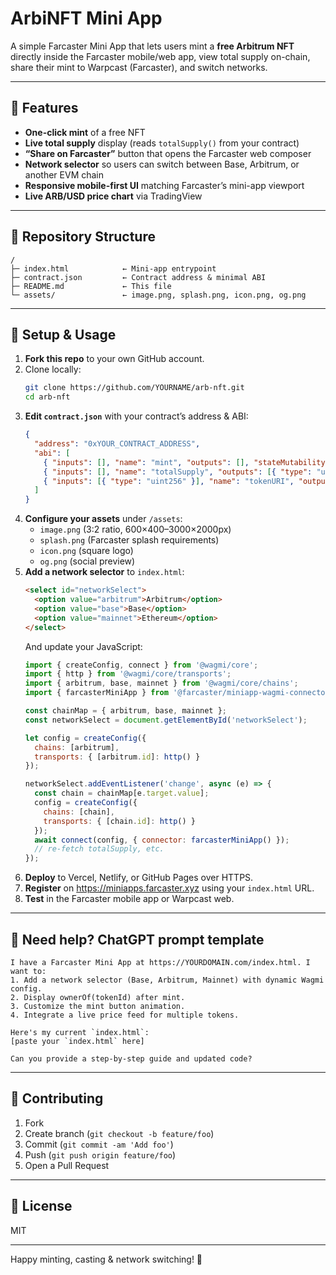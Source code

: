 # ArbiNFT Mini App

A simple Farcaster Mini App that lets users mint a **free Arbitrum NFT** directly inside the Farcaster mobile/web app, view total supply on-chain, share their mint to Warpcast (Farcaster), and switch networks.

---

## 🚀 Features

- **One-click mint** of a free NFT  
- **Live total supply** display (reads `totalSupply()` from your contract)  
- **“Share on Farcaster”** button that opens the Farcaster web composer  
- **Network selector** so users can switch between Base, Arbitrum, or another EVM chain  
- **Responsive mobile-first UI** matching Farcaster’s mini-app viewport  
- **Live ARB/USD price chart** via TradingView  

---

## 📁 Repository Structure

```
/
├─ index.html            ← Mini-app entrypoint  
├─ contract.json         ← Contract address & minimal ABI  
├─ README.md             ← This file  
└─ assets/               ← image.png, splash.png, icon.png, og.png  
```

---

## 🔧 Setup & Usage

1. **Fork this repo** to your own GitHub account.  
2. Clone locally:
   ```bash
   git clone https://github.com/YOURNAME/arb-nft.git
   cd arb-nft
   ```
3. **Edit `contract.json`** with your contract’s address & ABI:
   ```json
   {
     "address": "0xYOUR_CONTRACT_ADDRESS",
     "abi": [
       { "inputs": [], "name": "mint", "outputs": [], "stateMutability": "nonpayable", "type": "function" },
       { "inputs": [], "name": "totalSupply", "outputs": [{ "type": "uint256" }], "stateMutability": "view", "type": "function" },
       { "inputs": [{ "type": "uint256" }], "name": "tokenURI", "outputs": [{ "type": "string" }], "stateMutability": "view", "type": "function" }
     ]
   }
   ```
4. **Configure your assets** under `/assets`:
   - `image.png` (3:2 ratio, 600×400–3000×2000px)  
   - `splash.png` (Farcaster splash requirements)  
   - `icon.png` (square logo)  
   - `og.png` (social preview)  
5. **Add a network selector** to `index.html`:
   ```html
   <select id="networkSelect">
     <option value="arbitrum">Arbitrum</option>
     <option value="base">Base</option>
     <option value="mainnet">Ethereum</option>
   </select>
   ```
   And update your JavaScript:
   ```js
   import { createConfig, connect } from '@wagmi/core';
   import { http } from '@wagmi/core/transports';
   import { arbitrum, base, mainnet } from '@wagmi/core/chains';
   import { farcasterMiniApp } from '@farcaster/miniapp-wagmi-connector';

   const chainMap = { arbitrum, base, mainnet };
   const networkSelect = document.getElementById('networkSelect');

   let config = createConfig({
     chains: [arbitrum],
     transports: { [arbitrum.id]: http() }
   });

   networkSelect.addEventListener('change', async (e) => {
     const chain = chainMap[e.target.value];
     config = createConfig({
       chains: [chain],
       transports: { [chain.id]: http() }
     });
     await connect(config, { connector: farcasterMiniApp() });
     // re-fetch totalSupply, etc.
   });
   ```
6. **Deploy** to Vercel, Netlify, or GitHub Pages over HTTPS.  
7. **Register** on https://miniapps.farcaster.xyz using your `index.html` URL.  
8. **Test** in the Farcaster mobile app or Warpcast web.

---

## 🤖 Need help? ChatGPT prompt template

```
I have a Farcaster Mini App at https://YOURDOMAIN.com/index.html. I want to:
1. Add a network selector (Base, Arbitrum, Mainnet) with dynamic Wagmi config.
2. Display ownerOf(tokenId) after mint.
3. Customize the mint button animation.
4. Integrate a live price feed for multiple tokens.

Here's my current `index.html`:
[paste your `index.html` here]

Can you provide a step-by-step guide and updated code?
```

---

## 🤝 Contributing

1. Fork  
2. Create branch (`git checkout -b feature/foo`)  
3. Commit (`git commit -am 'Add foo'`)  
4. Push (`git push origin feature/foo`)  
5. Open a Pull Request  

---

## 📜 License

MIT  

---

Happy minting, casting & network switching! 🚀  
